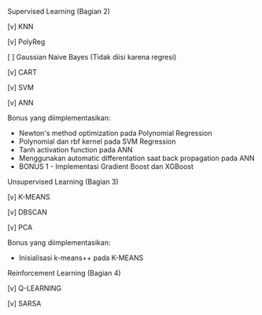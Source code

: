 Supervised Learning (Bagian 2)</p>
[v] KNN </p>
[v] PolyReg </p>
[ ] Gaussian Naive Bayes (Tidak diisi karena regresi)</p>
[v] CART</p>
[v] SVM</p>
[v] ANN</p>
Bonus yang diimplementasikan:
- Newton's method optimization pada Polynomial Regression
- Polynomial dan rbf kernel pada SVM Regression
- Tanh activation function pada ANN
- Menggunakan automatic differentation saat back propagation pada ANN
- BONUS 1 - Implementasi Gradient Boost dan XGBoost

Unsupervised Learning (Bagian 3)</p>
[v] K-MEANS</p>
[v] DBSCAN</p>
[v] PCA</p>
Bonus yang diimplementasikan:
- Inisialisasi k-means++ pada K-MEANS

Reinforcement Learning (Bagian 4)</p>
[v] Q-LEARNING</p>
[v] SARSA